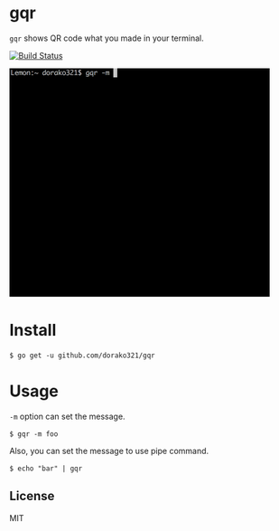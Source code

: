 # gqr
`gqr` shows QR code what you made in your terminal.

[![Build Status](https://travis-ci.com/dorako321/gqr.svg?branch=master)](https://travis-ci.com/dorako321/gqr)

![intro](https://github.com/dorako321/gqr/raw/master/doc/intro.gif)


# Install

```
$ go get -u github.com/dorako321/gqr
```

# Usage

`-m` option can set the message.

```
$ gqr -m foo
```

Also, you can set the message to use pipe command.
```
$ echo "bar" | gqr
```

## License
MIT